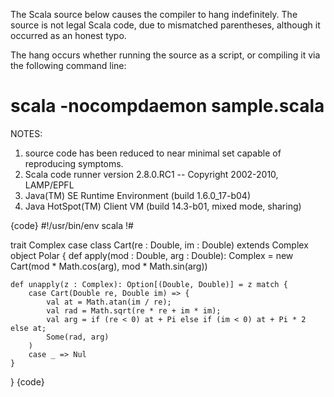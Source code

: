 The Scala source below causes the compiler to hang indefinitely.   The source is not legal Scala code, due to mismatched parentheses, although it occurred as an honest typo.

The hang occurs whether running the source as a script, or compiling it via the following command line:

# scala -nocompdaemon sample.scala

NOTES:
1. source code has been reduced to near minimal set capable of reproducing symptoms.
2. Scala code runner version 2.8.0.RC1 -- Copyright 2002-2010, LAMP/EPFL
3. Java(TM) SE Runtime Environment (build 1.6.0_17-b04)
4. Java HotSpot(TM) Client VM (build 14.3-b01, mixed mode, sharing)

{code}
#!/usr/bin/env scala
!#

trait Complex
case class Cart(re : Double, im : Double) extends Complex
object Polar {
    def apply(mod : Double, arg : Double): Complex = new Cart(mod * Math.cos(arg), mod * Math.sin(arg))

    def unapply(z : Complex): Option[(Double, Double)] = z match {
        case Cart(Double re, Double im) => {
            val at = Math.atan(im / re);
            val rad = Math.sqrt(re * re + im * im);
            val arg = if (re < 0) at + Pi else if (im < 0) at + Pi * 2 else at;
            Some(rad, arg)
        )
        case _ => Nul
    }
}
{code}
